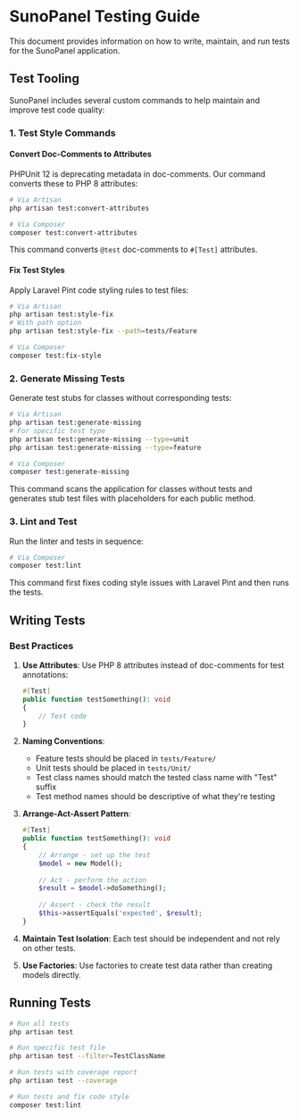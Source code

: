 # SunoPanel Testing Guide

This document provides information on how to write, maintain, and run tests for the SunoPanel application.

## Test Tooling

SunoPanel includes several custom commands to help maintain and improve test code quality:

### 1. Test Style Commands

#### Convert Doc-Comments to Attributes

PHPUnit 12 is deprecating metadata in doc-comments. Our command converts these to PHP 8 attributes:

```bash
# Via Artisan
php artisan test:convert-attributes

# Via Composer
composer test:convert-attributes
```

This command converts `@test` doc-comments to `#[Test]` attributes.

#### Fix Test Styles

Apply Laravel Pint code styling rules to test files:

```bash
# Via Artisan
php artisan test:style-fix
# With path option
php artisan test:style-fix --path=tests/Feature

# Via Composer
composer test:fix-style
```

### 2. Generate Missing Tests

Generate test stubs for classes without corresponding tests:

```bash
# Via Artisan
php artisan test:generate-missing
# For specific test type
php artisan test:generate-missing --type=unit
php artisan test:generate-missing --type=feature

# Via Composer
composer test:generate-missing
```

This command scans the application for classes without tests and generates stub test files with placeholders for each public method.

### 3. Lint and Test

Run the linter and tests in sequence:

```bash
# Via Composer
composer test:lint
```

This command first fixes coding style issues with Laravel Pint and then runs the tests.

## Writing Tests

### Best Practices

1. **Use Attributes**: Use PHP 8 attributes instead of doc-comments for test annotations:
   ```php
   #[Test]
   public function testSomething(): void
   {
       // Test code
   }
   ```

2. **Naming Conventions**:
   - Feature tests should be placed in `tests/Feature/`
   - Unit tests should be placed in `tests/Unit/`
   - Test class names should match the tested class name with "Test" suffix
   - Test method names should be descriptive of what they're testing

3. **Arrange-Act-Assert Pattern**:
   ```php
   #[Test]
   public function testSomething(): void
   {
       // Arrange - set up the test
       $model = new Model();
       
       // Act - perform the action
       $result = $model->doSomething();
       
       // Assert - check the result
       $this->assertEquals('expected', $result);
   }
   ```

4. **Maintain Test Isolation**: Each test should be independent and not rely on other tests.

5. **Use Factories**: Use factories to create test data rather than creating models directly.

## Running Tests

```bash
# Run all tests
php artisan test

# Run specific test file
php artisan test --filter=TestClassName

# Run tests with coverage report
php artisan test --coverage

# Run tests and fix code style
composer test:lint
``` 